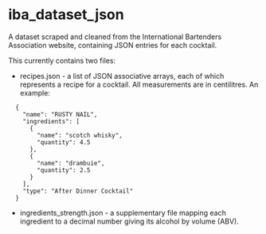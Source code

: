 # iba_dataset_json

A dataset scraped and cleaned from the International Bartenders Association website, containing JSON entries for each cocktail.

This currently contains two files:

* recipes.json - a list of JSON associative arrays, each of which represents a recipe for a cocktail. All measurements are in centilitres. An example: 
```
  {
    "name": "RUSTY NAIL",
    "ingredients": [
      {
        "name": "scotch whisky",
        "quantity": 4.5
      },
      {
        "name": "drambuie",
        "quantity": 2.5
      }
    ],
    "type": "After Dinner Cocktail"
  }
```
* ingredients_strength.json - a supplementary file mapping each ingredient to a decimal number giving its alcohol by volume (ABV).
